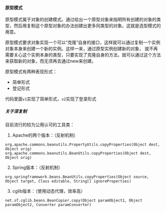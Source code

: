 #### 原型模式

原型模式属于对象的创建模式。通过给出一个原型对象来指明所有创建的对象的类型，然后用复制这个原型对象的办法创建出更多同类型的对象。这就是选型模式的用意。

原型模式要求对象实现一个可以“克隆”自身的接口，这样就可以通过复制一个实例对象本身来创建一个新的实例。这样一来，通过原型实例创建新的对象，
就不再需要关心这个实例本身的类型，只要实现了克隆自身的方法，就可以通过这个方法来获取新的对象，而无须再去通过new来创建。

原型模式有两种表现形式：
* 简单形式
* 登记形式

代码里面`v1`实现了简单形式，`v2`实现了登录形式

##### 关于深复制
目前流行的较为公用认可的工具类：

1. Apache的两个版本：（反射机制）
```
org.apache.commons.beanutils.PropertyUtils.copyProperties(Object dest, Object orig)
org.apache.commons.beanutils.BeanUtils.copyProperties(Object dest, Object orig)
```

 2. Spring版本：（反射机制）
 ```
 org.springframework.beans.BeanUtils.copyProperties(Object source, Object target, Class editable, String[] ignoreProperties)
```
 3. cglib版本：（使用动态代理，效率高）
 ```
 net.sf.cglib.beans.BeanCopier.copy(Object paramObject1, Object paramObject2, Converter paramConverter)
 ```